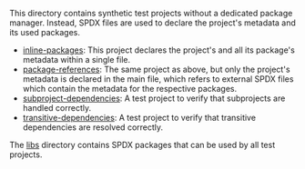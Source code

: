 This directory contains synthetic test projects without a dedicated package manager. Instead, SPDX files are used to
declare the project's metadata and its used packages.

* [inline-packages](inline-packages): This project declares the project's and all its package's metadata within a single
  file.
* [package-references](package-references): The same project as above, but only the project's metadata is declared in
  the main file, which refers to external SPDX files which contain the metadata for the respective packages.
* [subproject-dependencies](subproject-dependencies): A test project to verify that subprojects are handled correctly.
* [transitive-dependencies](transitive-dependencies): A test project to verify that transitive dependencies are resolved
  correctly.

The [libs](libs) directory contains SPDX packages that can be used by all test projects.

